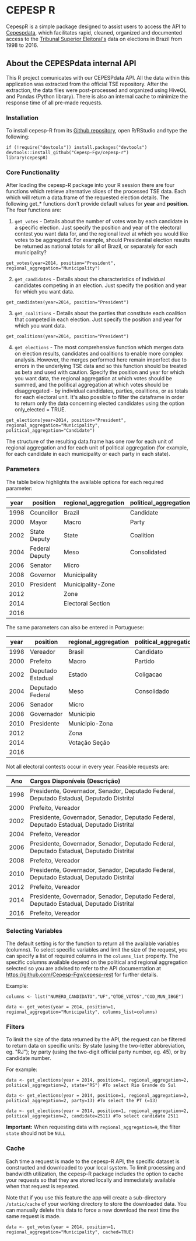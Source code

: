 # CEPESP R

CepespR is a simple package designed to assist users to access the API to [Cepespdata](http://cepesp.io), which facilitates rapid, cleaned, organized and documented access to the [Tribunal Superior Eleitoral's](http://www.tse.jus.br/eleicoes/estatisticas/repositorio-de-dados-eleitorais) data on elections in Brazil from 1998 to 2016.  

## About the CEPESPdata internal API
This R project comunicates with our CEPESPdata API. All the data within this application was extracted from the official TSE repository. After the extraction, the data files were post-processed and organized using HiveQL and Pandas (Python library). There is also an internal cache to minimize the response time of all pre-made requests.

### Installation

To install cepesp-R from its [Github repository](https://github.com/Cepesp-Fgv/cepesp-r), open R/RStudio and type the following:


``` {.r}
if (!require("devtools")) install.packages("devtools")
devtools::install_github("Cepesp-Fgv/cepesp-r")
library(cepespR)
```

### Core Functionality

After loading the cepesp-R package into your R session there are four functions which retrieve alternative slices of the processed TSE data. Each which will return a data.frame of the requested election details. The following get_* functions don't provide default values for __year__ and __position__. The four functions are:

1. `get_votes` - Details about the number of votes won by each candidate in a specific election. Just specify the position and year of the electoral contest you want data for, and the regional level at which you would like votes to be aggregated. For example, should Presidential election results be returned as national totals for all of Brazil, or separately for each municipality?

``` {.r}
get_votes(year=2014, position="President", regional_aggregation="Municipality")
```

2. `get_candidates` - Details about the characteristics of individual candidates competing in an election. Just specify the position and year for which you want data.

``` {.r}
get_candidates(year=2014, position="President")
```

3. `get_coalitions` - Details about the parties that constitute each coalition that competed in each election. Just specify the position and year for which you want data.

``` {.r}
get_coalitions(year=2014, position="President")
```

4. `get_elections` - The most comprehensive function which merges data on election results, candidates and coalitions to enable more complex analysis. However, the merges performed here remain imperfect due to errors in the underlying TSE data and so this function should be treated as beta and used with caution. Specify the position and year for which you want data, the regional aggregation at which votes should be summed, and the political aggregation at which votes should be disaggregated - by individual candidates, parties, coalitions, or as totals for each electoral unit. It's also possible to filter the dataframe in order to return only the data concerning elected candidates using the option only_elected = TRUE.

``` {.r}
get_elections(year=2014, position="President", regional_aggregation="Municipality", political_aggregation="Candidate")
```

The structure of the resulting data.frame has one row for each unit of regional aggregation and for each unit of political aggregation (for example, for each candidate in each municipality or each party in each state).

### Parameters

The table below highlights the available options for each required parameter:

| year        | position        | regional_aggregation  | political_aggregation |
| ----------- |-----------------| ----------------------| ----------------------|
| 1998        | Councillor      | Brazil                | Candidate             |
| 2000        | Mayor           | Macro                 | Party                 |
| 2002        | State Deputy    | State                 | Coalition             |
| 2004        | Federal Deputy  | Meso                  | Consolidated          |
| 2006        | Senator         | Micro                 |                       |
| 2008        | Governor        | Municipality          |                       |
| 2010        | President       | Municipality-Zone     |                       |
| 2012        |                 | Zone                  |                       |
| 2014        |                 | Electoral Section     |                       |
| 2016        |                 |                       |                       |

The same parameters can also be entered in Portuguese:

| year        | position        | regional_aggregation  | political_aggregation |
| ----------- |-----------------| ----------------------| ----------------------|
| 1998        | Vereador      | Brasil                | Candidato             |
| 2000        | Prefeito          | Macro                 | Partido                 |
| 2002        | Deputado Estadual    | Estado                 | Coligacao             |
| 2004        | Deputado Federal  | Meso                  | Consolidado          |
| 2006        | Senador         | Micro                 |                       |
| 2008        | Governador        | Municipio          |                       |
| 2010        | Presidente       | Municipio-Zona     |                       |
| 2012        |                 | Zona                  |                       |
| 2014        |                 | Votação Seção         |                       |
| 2016        |                 |                       |                       |

Not all electoral contests occur in every year. Feasible requests are:

| Ano      | Cargos Disponíveis (Descrição) | 
| ------------------------- |:------|
| 1998                |   Presidente, Governador, Senador, Deputado Federal, Deputado Estadual, Deputado Distrital   | 
| 2000                |   Prefeito, Vereador    | 
| 2002                |   Presidente, Governador, Senador, Deputado Federal, Deputado Estadual, Deputado Distrital    |
| 2004                |   Prefeito, Vereador    | 
| 2006                |   Presidente, Governador, Senador, Deputado Federal, Deputado Estadual, Deputado Distrital    |
| 2008                |   Prefeito, Vereador    | 
| 2010                |   Presidente, Governador, Senador, Deputado Federal, Deputado Estadual, Deputado Distrital    | 
| 2012                |   Prefeito, Vereador    | 
| 2014                |   Presidente, Governador, Senador, Deputado Federal, Deputado Estadual, Deputado Distrital    | 
| 2016                |   Prefeito, Vereador    | 



### Selecting Variables
The default setting is for the function to return all the available variables (columns). To select specific variables and limit the size of the request, you can specify a list of required columns in the `columns_list` property. The specific columns available depend on the political and regional aggregation selected so you are advised to refer to the API documentation at https://github.com/Cepesp-Fgv/cepesp-rest for further details. 

Example:
```{r}
columns <- list("NUMERO_CANDIDATO","UF","QTDE_VOTOS","COD_MUN_IBGE")

data <- get_votes(year = 2014, position=1, regional_aggregation="Municipality", columns_list=columns)
```

### Filters
To limit the size of the data returned by the API, the request can be filtered to return data on specific units: By state (using the two-letter abbreviation, eg. "RJ"); by party (using the two-digit official party number, eg. 45), or by candidate number.

For example:
```{r}
data <- get_elections(year = 2014, position=1, regional_aggregation=2, political_aggregation=2, state="RS") #To select Rio Grande do Sul 

data <- get_elections(year = 2014, position=1, regional_aggregation=2, political_aggregation=2, party=13) #To select the PT (=13)

data <- get_elections(year = 2014, position=1, regional_aggregation=2, political_aggregation=2, candidate=2511) #To select candidate 2511
```
**Important:** When requesting data with `regional_aggregation=9`, the filter `state` should not be `NULL`

### Cache
Each time a request is made to the cepesp-R API, the specific dataset is constructed and downloaded to your local system. To limit processing and bandwidth utilization, the cepesp-R package includes the option to cache your requests so that they are stored locally and immediately available when that request is repeated. 

Note that if you use this feature the app will create a sub-directory `/static/cache` of your working directory to store the downloaded data. You can manually delete this data to force a new download the next time the same request is made. 

```{r, eval=FALSE}
data <- get_votes(year = 2014, position=1, regional_aggregation="Municipality", cached=TRUE)
```


